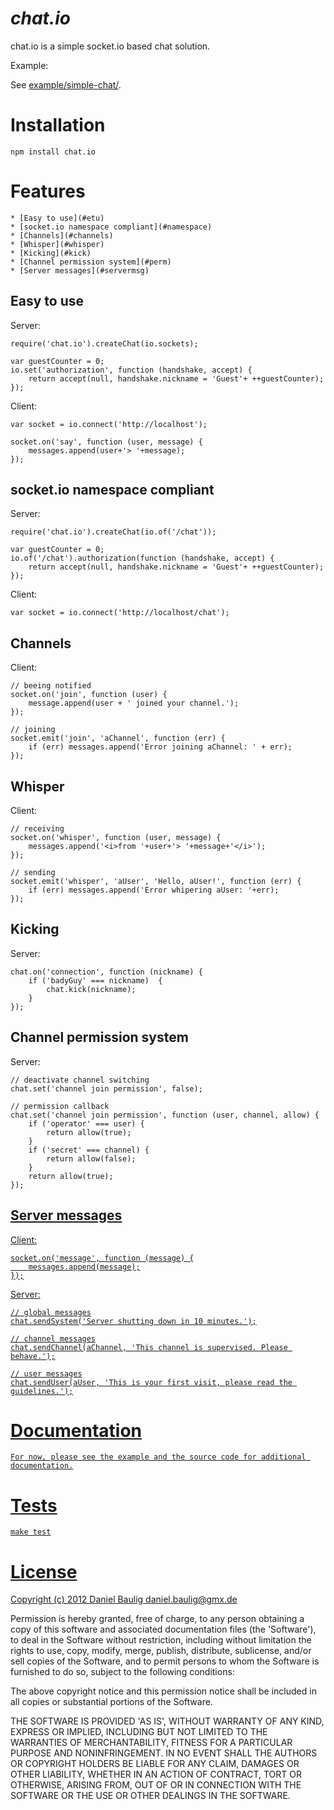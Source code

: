 # _chat.io_

chat.io is a simple socket.io based chat solution.

Example:

See [example/simple-chat/](./example/simple-chat/).

# Installation

    npm install chat.io

# Features

    * [Easy to use](#etu)
    * [socket.io namespace compliant](#namespace)
    * [Channels](#channels)
    * [Whisper](#whisper)
    * [Kicking](#kick)
    * [Channel permission system](#perm)
    * [Server messages](#servermsg)

## <a name="etu" /> Easy to use

Server:

    require('chat.io').createChat(io.sockets);

    var guestCounter = 0;
    io.set('authorization', function (handshake, accept) {
        return accept(null, handshake.nickname = 'Guest'+ ++guestCounter);
    });

Client:

    var socket = io.connect('http://localhost');

    socket.on('say', function (user, message) {
        messages.append(user+'> '+message);
    });

## <a name="namespace" />socket.io namespace compliant

Server:

    require('chat.io').createChat(io.of('/chat'));

    var guestCounter = 0;
    io.of('/chat').authorization(function (handshake, accept) {
        return accept(null, handshake.nickname = 'Guest'+ ++guestCounter);
    });

Client:
    
    var socket = io.connect('http://localhost/chat');

## <a name="channels" />Channels

Client:

    // beeing notified
    socket.on('join', function (user) {
        message.append(user + ' joined your channel.');
    });

    // joining
    socket.emit('join', 'aChannel', function (err) {
        if (err) messages.append('Error joining aChannel: ' + err);
    });

## <a name="whisper" />Whisper

Client:

    // receiving
    socket.on('whisper', function (user, message) {
        messages.append('<i>from '+user+'> '+message+'</i>');
    });
    
    // sending
    socket.emit('whisper', 'aUser', 'Hello, aUser!', function (err) {
        if (err) messages.append('Error whipering aUser: '+err);
    });

## <a name="kick" />Kicking

Server:

    chat.on('connection', function (nickname) {
        if ('badyGuy' === nickname)  {
            chat.kick(nickname);
        }
    });

## <a name="perm" />Channel permission system

Server:

    // deactivate channel switching
    chat.set('channel join permission', false);

    // permission callback
    chat.set('channel join permission', function (user, channel, allow) {
        if ('operator' === user) {
            return allow(true);
        }
        if ('secret' === channel) {
            return allow(false);
        }
        return allow(true);
    });

## <a href="servermsg" />Server messages

Client:

    socket.on('message', function (message) {
        messages.append(message);
    });

Server:

    // global messages
    chat.sendSystem('Server shutting down in 10 minutes.');

    // channel messages
    chat.sendChannel(aChannel, 'This channel is supervised. Please behave.');

    // user messages
    chat.sendUser(aUser, 'This is your first visit, please read the guidelines.');

# Documentation

    For now, please see the example and the source code for additional documentation.

# Tests

    make test

# License

Copyright (c) 2012 Daniel Baulig daniel.baulig@gmx.de

Permission is hereby granted, free of charge, to any person obtaining a copy of this software and associated documentation files (the 'Software'), to deal in the Software without restriction, including without limitation the rights to use, copy, modify, merge, publish, distribute, sublicense, and/or sell copies of the Software, and to permit persons to whom the Software is furnished to do so, subject to the following conditions:

The above copyright notice and this permission notice shall be included in all copies or substantial portions of the Software.

THE SOFTWARE IS PROVIDED 'AS IS', WITHOUT WARRANTY OF ANY KIND, EXPRESS OR IMPLIED, INCLUDING BUT NOT LIMITED TO THE WARRANTIES OF MERCHANTABILITY, FITNESS FOR A PARTICULAR PURPOSE AND NONINFRINGEMENT. IN NO EVENT SHALL THE AUTHORS OR COPYRIGHT HOLDERS BE LIABLE FOR ANY CLAIM, DAMAGES OR OTHER LIABILITY, WHETHER IN AN ACTION OF CONTRACT, TORT OR OTHERWISE, ARISING FROM, OUT OF OR IN CONNECTION WITH THE SOFTWARE OR THE USE OR OTHER DEALINGS IN THE SOFTWARE.
